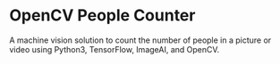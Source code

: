# OpenCV People Counter
A machine vision solution to count the number of people in a picture or video using Python3, TensorFlow, ImageAI, and OpenCV.
